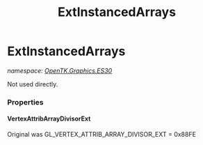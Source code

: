 ﻿---
title: ExtInstancedArrays
---

# ExtInstancedArrays
_namespace: [OpenTK.Graphics.ES30](N-OpenTK.Graphics.ES30.html)_

Not used directly.



### Properties

#### VertexAttribArrayDivisorExt
Original was GL_VERTEX_ATTRIB_ARRAY_DIVISOR_EXT = 0x88FE

